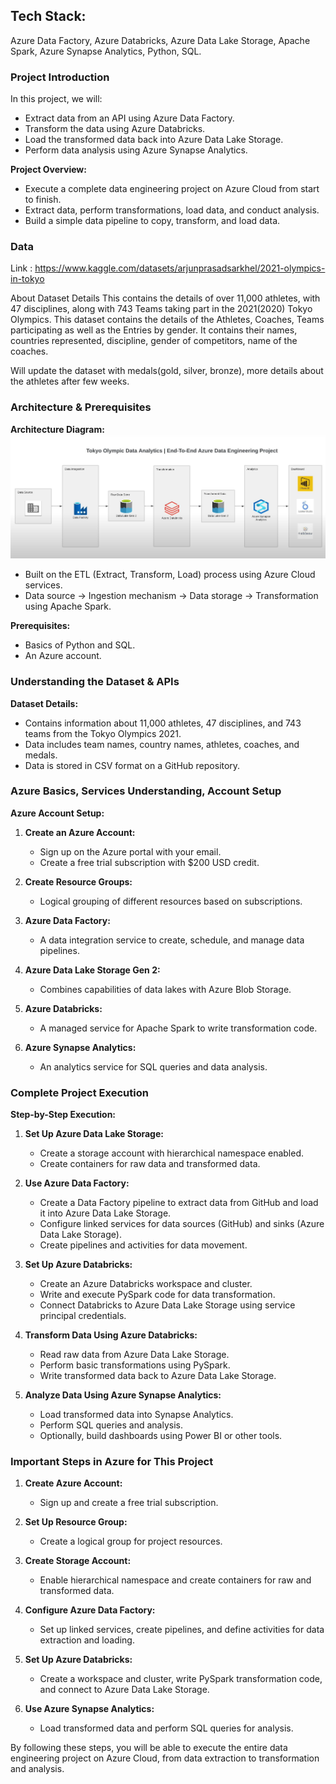 ## Tech Stack: 
Azure Data Factory, Azure Databricks, Azure Data Lake Storage, Apache Spark, Azure Synapse Analytics, Python, SQL.


### Project Introduction

In this project, we will:
- Extract data from an API using Azure Data Factory.
- Transform the data using Azure Databricks.
- Load the transformed data back into Azure Data Lake Storage.
- Perform data analysis using Azure Synapse Analytics.


**Project Overview:**
- Execute a complete data engineering project on Azure Cloud from start to finish.
- Extract data, perform transformations, load data, and conduct analysis.
- Build a simple data pipeline to copy, transform, and load data.

### Data
Link : https://www.kaggle.com/datasets/arjunprasadsarkhel/2021-olympics-in-tokyo

About Dataset
Details
This contains the details of over 11,000 athletes, with 47 disciplines, along with 743 Teams taking part in the 2021(2020) Tokyo Olympics.
This dataset contains the details of the Athletes, Coaches, Teams participating as well as the Entries by gender. It contains their names, countries represented, discipline, gender of competitors, name of the coaches.

Will update the dataset with medals(gold, silver, bronze), more details about the athletes after few weeks.

### Architecture & Prerequisites

**Architecture Diagram:**
![architecture](Architectue.png)
- Built on the ETL (Extract, Transform, Load) process using Azure Cloud services.
- Data source → Ingestion mechanism → Data storage → Transformation using Apache Spark.

**Prerequisites:**
- Basics of Python and SQL.
- An Azure account.

### Understanding the Dataset & APIs

**Dataset Details:**
- Contains information about 11,000 athletes, 47 disciplines, and 743 teams from the Tokyo Olympics 2021.
- Data includes team names, country names, athletes, coaches, and medals.
- Data is stored in CSV format on a GitHub repository.

### Azure Basics, Services Understanding, Account Setup

**Azure Account Setup:**
1. **Create an Azure Account:**
   - Sign up on the Azure portal with your email.
   - Create a free trial subscription with $200 USD credit.

2. **Create Resource Groups:**
   - Logical grouping of different resources based on subscriptions.

3. **Azure Data Factory:**
   - A data integration service to create, schedule, and manage data pipelines.

4. **Azure Data Lake Storage Gen 2:**
   - Combines capabilities of data lakes with Azure Blob Storage.

5. **Azure Databricks:**
   - A managed service for Apache Spark to write transformation code.

6. **Azure Synapse Analytics:**
   - An analytics service for SQL queries and data analysis.

### Complete Project Execution

**Step-by-Step Execution:**

1. **Set Up Azure Data Lake Storage:**
   - Create a storage account with hierarchical namespace enabled.
   - Create containers for raw data and transformed data.

2. **Use Azure Data Factory:**
   - Create a Data Factory pipeline to extract data from GitHub and load it into Azure Data Lake Storage.
   - Configure linked services for data sources (GitHub) and sinks (Azure Data Lake Storage).
   - Create pipelines and activities for data movement.

3. **Set Up Azure Databricks:**
   - Create an Azure Databricks workspace and cluster.
   - Write and execute PySpark code for data transformation.
   - Connect Databricks to Azure Data Lake Storage using service principal credentials.

4. **Transform Data Using Azure Databricks:**
   - Read raw data from Azure Data Lake Storage.
   - Perform basic transformations using PySpark.
   - Write transformed data back to Azure Data Lake Storage.

5. **Analyze Data Using Azure Synapse Analytics:**
   - Load transformed data into Synapse Analytics.
   - Perform SQL queries and analysis.
   - Optionally, build dashboards using Power BI or other tools.

### Important Steps in Azure for This Project

1. **Create Azure Account:**
   - Sign up and create a free trial subscription.

2. **Set Up Resource Group:**
   - Create a logical group for project resources.

3. **Create Storage Account:**
   - Enable hierarchical namespace and create containers for raw and transformed data.

4. **Configure Azure Data Factory:**
   - Set up linked services, create pipelines, and define activities for data extraction and loading.

5. **Set Up Azure Databricks:**
   - Create a workspace and cluster, write PySpark transformation code, and connect to Azure Data Lake Storage.

6. **Use Azure Synapse Analytics:**
   - Load transformed data and perform SQL queries for analysis.

By following these steps, you will be able to execute the entire data engineering project on Azure Cloud, from data extraction to transformation and analysis.
